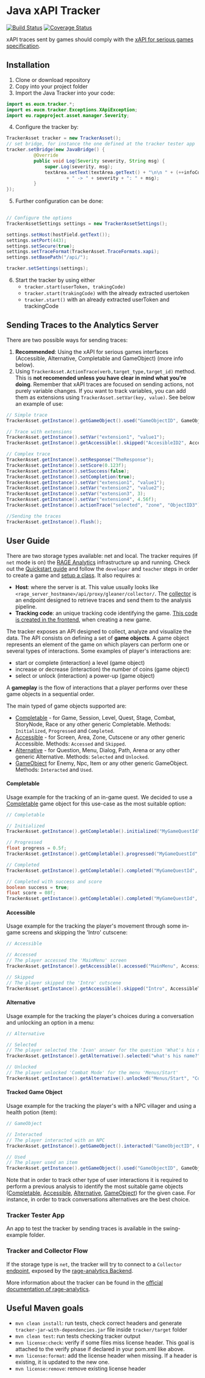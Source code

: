 # Java xAPI Tracker

[![Build Status](https://travis-ci.org/e-ucm/java-tracker.svg)](https://travis-ci.org/e-ucm/java-tracker) [![Coverage Status](https://coveralls.io/repos/e-ucm/java-tracker/badge.svg?branch=master&service=github)](https://coveralls.io/github/e-ucm/java-tracker?branch=master)

xAPI traces sent by games should comply with the [xAPI for serious games specification](https://github.com/e-ucm/xapi-seriousgames).

## Installation
1. Clone or download repository
1. Copy into your project folder
1. Import the Java Tracker into your code:
  ```java
  import es.eucm.tracker.*;
  import es.eucm.tracker.Exceptions.XApiException;
  import eu.rageproject.asset.manager.Severity;
  ```
4. Configure the tracker by:
  ```java
  TrackerAsset tracker = new TrackerAsset();
  // set bridge, for instance the one defined at the tracker tester app
  tracker.setBridge(new JavaBridge() {
			@Override
			public void Log(Severity severity, String msg) {
				super.Log(severity, msg);
				textArea.setText(textArea.getText() + "\n\n " + (++infoCount)
						+ " -> " + severity + ": " + msg);
			}
  });
  
   ```

5. Further configuration can be done:
  ```java
    
  // Configure the options
  TrackerAssetSettings settings = new TrackerAssetSettings();

  settings.setHost(hostField.getText());
  settings.setPort(443);
  settings.setSecure(true);
  settings.setTraceFormat(TrackerAsset.TraceFormats.xapi);
  settings.setBasePath("/api/");

  tracker.setSettings(settings);

  ```
6. Start the tracker by using either
   * `tracker.start(userToken, trakingCode)`
   * `tracker.start(trakingCode)` with the already extracted usertoken
   * `tracker.start()` with an already extracted userToken and trackingCode
   
## Sending Traces to the Analytics Server

There are two possible ways for sending traces:
1. **Recommended**: Using the xAPI for serious games interfaces (Accessible, Alternative, Completable and GameObject) (more info below).
1. Using `TrackerAsset.ActionTrace(verb,target_type,target_id)` method. This is **not recomended unless you have clear in mind what you're doing**. Remember that xAPI traces are focused on sending actions, not purely variable changes. If you want to track variables, you can add them as extensions using `TrackerAsset.setVar(key, value)`. See below an example of use:

```java
// Simple trace
TrackerAsset.getInstance().getGameObject().used("GameObjectID", GameObjectTracker.TrackedGameObject.Item);

// Trace with extensions
TrackerAsset.getInstance().setVar("extension1", "value1");
TrackerAsset.getInstance().getAccessible().skipped("AccesibleID2", AccessibleTracker.Accessible.Screen);

// Complex trace
TrackerAsset.getInstance().setResponse("TheResponse");
TrackerAsset.getInstance().setScore(0.123f);
TrackerAsset.getInstance().setSuccess(false);
TrackerAsset.getInstance().setCompletion(true);
TrackerAsset.getInstance().setVar("extension1", "value1");
TrackerAsset.getInstance().setVar("extension2", "value2");
TrackerAsset.getInstance().setVar("extension3", 3);
TrackerAsset.getInstance().setVar("extension4", 4.56f);
TrackerAsset.getInstance().actionTrace("selected", "zone", "ObjectID3");

//Sending the traces
TrackerAsset.getInstance().flush();
```

## User Guide

There are two storage types available: net and local. The tracker requires (if `net` mode is on) the [RAGE Analytics](https://github.com/e-ucm/rage-analytics) infrastructure up and running. Check out the [Quickstart guide](https://github.com/e-ucm/rage-analytics/wiki/Quickstart) and follow the `developer` and `teacher` steps in order to create a game and [setup a class](https://github.com/e-ucm/rage-analytics/wiki/Set-up-a-class). It also requires a:

* **Host**: where the server is at. This value usually looks like `<rage_server_hostmane>/api/proxy/gleaner/collector/`. The [collector](https://github.com/e-ucm/rage-analytics/wiki/Back-end-collector) is an endpoint designed to retrieve traces and send them to the analysis pipeline.
* **Tracking code**: an unique tracking code identifying the game. [This code is created in the frontend](https://github.com/e-ucm/rage-analytics/wiki/Tracking-code), when creating a new game.

The tracker exposes an API designed to collect, analyze and visualize the data. The  API consists on defining a set of **game objects**. A game object represents an element of the game on which players can perform one or several types of interactions. Some examples of player's interactions are:

* start or complete (interaction) a level (game object)
* increase or decrease (interaction) the number of coins (game object)
* select or unlock (interaction) a power-up (game object)

A **gameplay** is the flow of interactions that a player performs over these game objects in a sequential order.

The main typed of game objects supported are:

* [Completable](https://github.com/e-ucm/java-tracker/blob/master/tracker/src/main/java/es/eucm/tracker/CompletableTracker.java) - for Game, Session, Level, Quest, Stage, Combat, StoryNode, Race or any other generic Completable. Methods: `Initialized`, `Progressed` and `Completed`.
* [Accessible](https://github.com/e-ucm/java-tracker/blob/master/tracker/src/main/java/es/eucm/tracker/AccessibleTracker.java) - for Screen, Area, Zone, Cutscene or any other generic Accessible. Methods: `Accessed` and `Skipped`.
* [Alternative](https://github.com/e-ucm/java-tracker/blob/master/tracker/src/main/java/es/eucm/tracker/AlternativeTracker.java) - for Question, Menu, Dialog, Path, Arena or any other generic Alternative. Methods: `Selected` and `Unlocked`.
* [GameObject](https://github.com/e-ucm/java-tracker/blob/master/tracker/src/main/java/es/eucm/tracker/GameObjectTracker.java) for Enemy, Npc, Item or any other generic GameObject. Methods: `Interacted` and `Used`.

#### Completable

Usage example for the tracking of an in-game quest. We decided to use a [Completable](https://github.com/e-ucm/java-tracker/blob/master/tracker/src/main/java/es/eucm/tracker/CompletableTracker.java) game object for this use-case as the most suitable option:

```java
// Completable

// Initialized
TrackerAsset.getInstance().getCompletable().initialized("MyGameQuestId", CompletableTracker.Completable.Quest);

// Progressed
float progress = 0.5f;
TrackerAsset.getInstance().getCompletable().progressed("MyGameQuestId", CompletableTracker.Completable.Quest, progress);

// Completed
TrackerAsset.getInstance().getCompletable().completed("MyGameQuestId", CompletableTracker.Completable.Quest);

// Completed with success and score
boolean success = true;
float score = 08f;
TrackerAsset.getInstance().getCompletable().completed("MyGameQuestId", CompletableTracker.Completable.Quest, success, score);

```
#### Accessible

Usage example for the tracking the player's movement through some in-game screens and skipping the 'Intro' cutscene:

```java
// Accessible

// Accessed
// The player accessed the 'MainMenu' screen
TrackerAsset.getInstance().getAccessible().accessed("MainMenu", AccessibleTracker.Accessible.Screen);

// Skipped
// The player skipped the 'Intro' cutscene
TrackerAsset.getInstance().getAccessible().skipped("Intro", AccessibleTracker.Accessible.Cutscene);

```

#### Alternative

Usage example for the tracking the player's choices during a conversation and unlocking an option in a menu:

```java
// Alternative

// Selected 
// The player selected the 'Ivan' answer for the question 'What's his name?'
TrackerAsset.getInstance().getAlternative().selected("what's his name?", "Ivan", AlternativeTracker.Alternative.Question);

// Unlocked
// The player unlocked 'Combat Mode' for the menu 'Menus/Start'
TrackerAsset.getInstance().getAlternative().unlocked("Menus/Start", "Combat Mode", AlternativeTracker.Alternative.Menu);

```

#### Tracked Game Object

Usage example for the tracking the player's with a NPC villager and using a health potion (item):

```java
// GameObject

// Interacted 
// The player interacted with an NPC
TrackerAsset.getInstance().getGameObject().interacted("GameObjectID", GameObjectTracker.TrackedGameObject.Npc);

// Used
// The player used an item
TrackerAsset.getInstance().getGameObject().used("GameObjectID", GameObjectTracker.TrackedGameObject.Item);

```


Note that in order to track other type of user interactions it is required to perform a previous analysis to identify the most suitable game objects ([Completable](https://github.com/e-ucm/java-tracker/blob/master/tracker/src/main/java/es/eucm/tracker/CompletableTracker.java), [Accessible](https://github.com/e-ucm/java-tracker/blob/master/tracker/src/main/java/es/eucm/tracker/AccessibleTracker.java), [Alternative](https://github.com/e-ucm/java-tracker/blob/master/tracker/src/main/java/es/eucm/tracker/AlternativeTracker.java), [GameObject](https://github.com/e-ucm/java-tracker/blob/master/tracker/src/main/java/es/eucm/tracker/GameObjectTracker.java)) for the given case. For instance, in order to track conversations alternatives are the best choice.

### Tracker Tester App

An app to test the tracker by sending traces is available in the swing-example folder.

### Tracker and Collector Flow
If the storage type is `net`, the tracker will try to connect to a `Collector` [endpoint](https://github.com/e-ucm/rage-analytics/wiki/Back-end-collector), exposed by the [rage-analytics Backend](https://github.com/e-ucm/rage-analytics-backend). 

More information about the tracker can be found in the [official documentation of rage-analytics](https://github.com/e-ucm/rage-analytics/wiki/Tracker).

## Useful Maven goals

- `mvn clean install`: run tests, check correct headers and generate `tracker-jar-with-dependencies.jar` file inside `tracker/target` folder
- `mvn clean test`: run tests checking tracker output
- `mvn license:check`: verify if some files miss license header. This goal is attached to the verify phase if declared in your pom.xml like above.
- `mvn license:format`: add the license header when missing. If a header is existing, it is updated to the new one.
- `mvn license:remove`: remove existing license header
